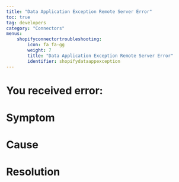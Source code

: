 ```yaml
---
title: "Data Application Exception Remote Server Error"
toc: true
tag: developers
category: "Connectors"
menus: 
    shopifyconnectortroubleshooting:
        icon: fa fa-gg
        weight: 7
        title: "Data Application Exception Remote Server Error"
        identifier: shopifydataappexception
---
```



# You received error:

# Symptom

# Cause
# Resolution









